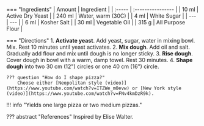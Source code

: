 === "Ingredients"
    | Amount | Ingredient        |
    | :----- | :---------------- |
    | 10 ml  | Active Dry Yeast  |
    | 240 ml | Water, warm (30C) |
    | 4 ml   | White Sugar       |
    | ---    | ---               |
    | 6 ml   | Kosher Salt       |
    | 30 ml  | Vegetable Oil     |
    | 315 g  | All Purpose Flour |

=== "Directions"
    1. **Activate yeast**. Add yeast, sugar, water in mixing bowl. Mix. Rest 10 minutes until yeast activates.
    2. **Mix dough**. Add oil and salt. Gradually add flour and mix until dough is no longer sticky.
    3. **Rise dough**. Cover dough in bowl with a warm, damp towel. Rest 30 minutes.
    4. **Shape dough** into two 30 cm (12") circles or one 40 cm (16") circle.

    ??? question "How do I shape pizza?"
        Choose either [Neopolitan style (video)](https://www.youtube.com/watch?v=ITZWe_mOevw) or [New York style (video)](https://www.youtube.com/watch?v=FNv4kmDzR9k).


!!! info "Yields one large pizza or two medium pizzas."

??? abstract "References"
    Inspired by Elise Walter.

